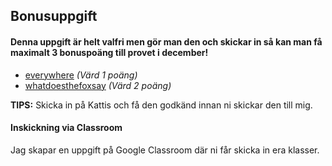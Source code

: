 ## Bonusuppgift

#### Denna uppgift är helt valfri men gör man den och skickar in så kan man få maximalt 3 bonuspoäng till provet i december!

* [everywhere](https://open.kattis.com/problems/everywhere) *(Värd 1 poäng)*
* [whatdoesthefoxsay](https://open.kattis.com/problems/whatdoesthefoxsay) *(Värd 2 poäng)*

**TIPS:** Skicka in på Kattis och få den godkänd innan ni skickar den till mig.

#### Inskickning via Classroom
Jag skapar en uppgift på Google Classroom där ni får skicka in era klasser.

